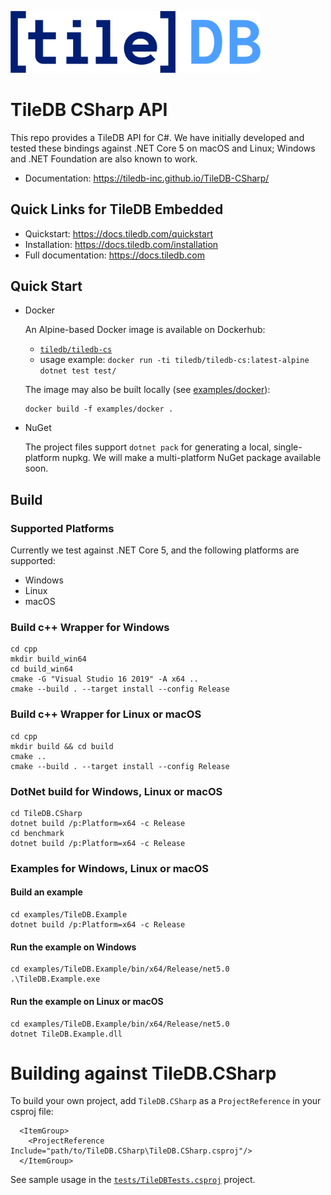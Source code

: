 <a href="https://tiledb.com"><img src="https://github.com/TileDB-Inc/TileDB/raw/dev/doc/source/_static/tiledb-logo_color_no_margin_@4x.png" alt="TileDB logo" width="400"></a>


# TileDB CSharp API
This repo provides a TileDB API for C#. We have initially developed and tested these bindings
against .NET Core 5 on macOS and Linux; Windows and .NET Foundation are also known to work.

* Documentation: https://tiledb-inc.github.io/TileDB-CSharp/

## Quick Links for TileDB Embedded
* Quickstart: https://docs.tiledb.com/quickstart
* Installation: https://docs.tiledb.com/installation
* Full documentation: https://docs.tiledb.com

## Quick Start
  
* Docker
  
  An Alpine-based Docker image is available on Dockerhub:
  
  - [`tiledb/tiledb-cs`](https://hub.docker.com/repository/docker/tiledb/tiledb-cs)
  - usage example: `docker run -ti tiledb/tiledb-cs:latest-alpine dotnet test test/`
  
  The image may also be built locally (see [examples/docker](examples/docker)):
  ```
  docker build -f examples/docker .
  ```
  
* NuGet
  
  The project files support `dotnet pack` for generating a local, single-platform nupkg.
  We will make a multi-platform NuGet package available soon.

## Build
### Supported Platforms
Currently we test against .NET Core 5, and the following platforms are supported:
* Windows
* Linux
* macOS

### Build c++ Wrapper for Windows
```
cd cpp
mkdir build_win64
cd build_win64
cmake -G "Visual Studio 16 2019" -A x64 ..
cmake --build . --target install --config Release
```
### Build c++ Wrapper for Linux or macOS
```
cd cpp
mkdir build && cd build
cmake ..
cmake --build . --target install --config Release
```
### DotNet build for Windows, Linux or macOS
```
cd TileDB.CSharp
dotnet build /p:Platform=x64 -c Release
cd benchmark
dotnet build /p:Platform=x64 -c Release
```

### Examples for Windows, Linux or macOS
#### Build an example
```
cd examples/TileDB.Example
dotnet build /p:Platform=x64 -c Release
```
#### Run the example on Windows
```
cd examples/TileDB.Example/bin/x64/Release/net5.0
.\TileDB.Example.exe
```
#### Run the example on Linux or macOS
```
cd examples/TileDB.Example/bin/x64/Release/net5.0
dotnet TileDB.Example.dll
```

# Building against TileDB.CSharp

To build your own project, add `TileDB.CSharp` as a `ProjectReference`
in your csproj file:

```
  <ItemGroup>
    <ProjectReference Include="path/to/TileDB.CSharp\TileDB.CSharp.csproj"/>
  </ItemGroup>
```

See sample usage in the [`tests/TileDBTests.csproj`](tests/TileDBTests.csproj)
project.
